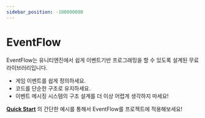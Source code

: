 ```yaml
---
sidebar_position: -100000000
---
```


# EventFlow

EventFlow는 유니티엔진에서 쉽게 이벤트기반 프로그래밍을 할 수 있도록 설계된 무료 라이브러리입니다. 

- 게임 이벤트를 쉽게 정의하세요.
- 코드를 단순한 구조로 유지하세요.
- 이벤트 메시징 시스템의 구조 설계를 더 이상 어렵게 생각하지 마세요!


**[Quick Start](QuickStart/what-is-event-flow.md)** 의 간단한 예시를 통해서 EventFlow를 프로젝트에 적용해보세요!